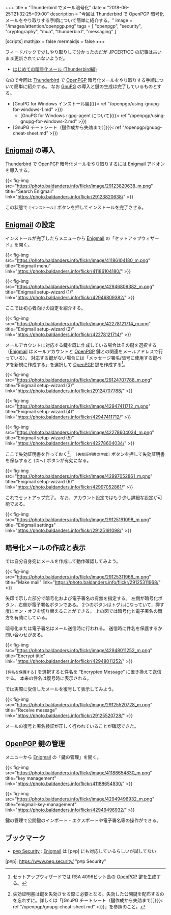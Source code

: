 +++
title = "Thunderbird でメール暗号化"
date = "2018-06-25T21:32:25+09:00"
description = "今回は Thunderbird で OpenPGP 暗号化メールをやり取りする手順について簡単に紹介する。"
image = "/images/attention/openpgp.png"
tags = [ "openpgp", "security", "cryptography", "mua", "thunderbird", "messaging" ]

[scripts]
  mathjax = false
  mermaidjs = false
+++

フィードバックで少しやり取りして分かったのだが JPCERT/CC の記事は古いまま更新されていないようだ。

- [はじめての暗号化メール (Thunderbird編)](https://www.jpcert.or.jp/magazine/security/pgpquick.html)

なので今回は [Thunderbird] で [OpenPGP] 暗号化メールをやり取りする手順について簡単に紹介する。
なお [GnuPG] の導入と鍵の生成は完了しているものとする。

- [GnuPG for Windows インストール編]({{< ref "/openpgp/using-gnupg-for-windows-1.md" >}})
    - [GnuPG for Windows : gpg-agent について]({{< ref "/openpgp/using-gnupg-for-windows-2.md" >}})
- [GnuPG チートシート（鍵作成から失効まで）]({{< ref "/openpgp/gnupg-cheat-sheet.md" >}})

## [Enigmail] の導入

[Thunderbird] で [OpenPGP] 暗号化メールをやり取りするには [Enigmail] アドオンを導入する。

{{< fig-img src="https://photo.baldanders.info/flickr/image/29123820638_m.png" title="Search Enigmail" link="https://photo.baldanders.info/flickr/29123820638/" >}}

この状態で `[インストール]` ボタンを押してインストールを完了させる。

## [Enigmail] の設定

インストールが完了したらメニューから [Enigmail] の「セットアップウィザード」を開く。

{{< fig-img src="https://photo.baldanders.info/flickr/image/41186104180_m.png" title="Enigmail menu" link="https://photo.baldanders.info/flickr/41186104180/" >}}

{{< fig-img src="https://photo.baldanders.info/flickr/image/42946809382_m.png" title="Enigmail setup-wizard (1)" link="https://photo.baldanders.info/flickr/42946809382/" >}}

ここでは初心者向けの設定を紹介する。

{{< fig-img src="https://photo.baldanders.info/flickr/image/42278121714_m.png" title="Enigmail setup-wizard (2)" link="https://photo.baldanders.info/flickr/42278121714/" >}}

メールアカウントに対応する鍵を既に作成している場合はその鍵を選択する（[Enigmail] はメールアカウントと [OpenPGP] 鍵との関連をメールアドレスで行っている）。
対応する鍵がない場合には「メッセージ署名/暗号に使用する鍵ペアを新規に作成する」を選択して [OpenPGP] 鍵を作成する[^key1]。

[^key1]: セットアップウィザードでは RSA 4096ビット長の [OpenPGP] 鍵を生成する。

{{< fig-img src="https://photo.baldanders.info/flickr/image/29124707788_m.png" title="Enigmail setup-wizard (3)" link="https://photo.baldanders.info/flickr/29124707788/" >}}

{{< fig-img src="https://photo.baldanders.info/flickr/image/42947411712_m.png" title="Enigmail setup-wizard (4)" link="https://photo.baldanders.info/flickr/42947411712/" >}}

{{< fig-img src="https://photo.baldanders.info/flickr/image/42278604034_m.png" title="Enigmail setup-wizard (5)" link="https://photo.baldanders.info/flickr/42278604034/" >}}

ここで失効証明書を作っておく[^rvk1]。
`[失効証明書の生成]` ボタンを押して失効証明書を保存すると `[次へ]` ボタンが有効になる。

[^rvk1]: 失効証明書は鍵を失効させる際に必要となる。失効した公開鍵を配布するのを忘れずに。詳しくは「[GnuPG チートシート（鍵作成から失効まで）]({{< ref "/openpgp/gnupg-cheat-sheet.md" >}})」を参照のこと。

{{< fig-img src="https://photo.baldanders.info/flickr/image/42997052861_m.png" title="Enigmail setup-wizard (6)" link="https://photo.baldanders.info/flickr/42997052861/" >}}

これでセットアップ完了。
なお，アカウント設定ではもう少し詳細な設定が可能である。

{{< fig-img src="https://photo.baldanders.info/flickr/image/29125191098_m.png" title="Enigmail settings" link="https://photo.baldanders.info/flickr/29125191098/" >}}

## 暗号化メールの作成と表示

では自分自身宛にメールを作成して動作確認してみよう。

{{< fig-img src="https://photo.baldanders.info/flickr/image/29125311968_m.png" title="Make mail" link="https://photo.baldanders.info/flickr/29125311968/" >}}

矢印で示した部分で暗号化および電子署名の有無を指定する。
左側が暗号化ボタン，右側が電子署名ボタンである。
2つのボタンはトグルになっていて，押す度にオン・オフを切り替えることができる。
上の図では暗号化と電子署名の両方を有効にしている。

暗号化または電子署名はメール送信時に行われる。
送信時に件名を保護するか問い合わせがある。

{{< fig-img src="https://photo.baldanders.info/flickr/image/42948011252_m.png" title="Encrypt title" link="https://photo.baldanders.info/flickr/42948011252/" >}}

`[件名を保護する]` を選択すると件名を “Encrypted Message” に置き換えて送信する。
本来の件名は復号時に表示される。

では実際に受信したメールを復号して表示してみよう。

{{< fig-img src="https://photo.baldanders.info/flickr/image/29125520728_m.png" title="Receive message" link="https://photo.baldanders.info/flickr/29125520728/" >}}

メールの復号と署名検証が正しく行われていることが確認できた。

## [OpenPGP] 鍵の管理

メニューから [Enigmail] の「鍵の管理」を開く。

{{< fig-img src="https://photo.baldanders.info/flickr/image/41188654830_m.png" title="key management" link="https://photo.baldanders.info/flickr/41188654830/" >}}

{{< fig-img src="https://photo.baldanders.info/flickr/image/42949496932_m.png" title="enigmail-key-management" link="https://photo.baldanders.info/flickr/42949496932/" >}}

鍵の管理で公開鍵のインポート・エクスポートや電子署名等の操作ができる。

## ブックマーク

- [p≡p Security](https://www.pep.security/) : [Enigmail] は [p≡p] にも対応しているらしいが試してない

[OpenPGP]: http://openpgp.org/
[RFC 4880]: https://tools.ietf.org/html/rfc4880 "RFC 4880 - OpenPGP Message Format"
[RFC 4880bis]: https://datatracker.ietf.org/doc/draft-ietf-openpgp-rfc4880bis/ "draft-ietf-openpgp-rfc4880bis - OpenPGP Message Format"
[GnuPG]: https://gnupg.org/ "The GNU Privacy Guard"
[Thunderbird]: https://www.thunderbird.net/ "Thunderbird — Software made to make email easier. — Mozilla"
[Enigmail]: https://addons.mozilla.org/thunderbird/addon/enigmail/ "Enigmail :: Add-ons for Thunderbird"
[p≡p]; https://www.pep.security/ "p≡p Security"
